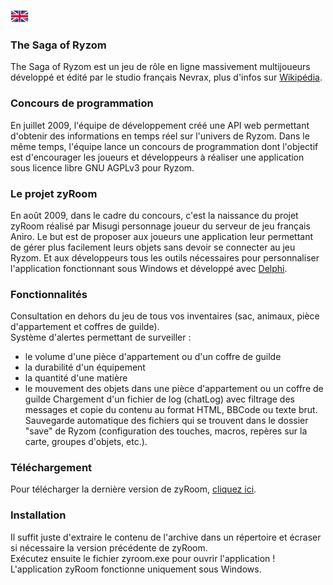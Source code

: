 [![en](/assets/lang-en.png)](README.md)

### The Saga of Ryzom
The Saga of Ryzom est un jeu de rôle en ligne massivement multijoueurs développé et édité par le studio français Nevrax, plus d'infos sur [Wikipédia](https://fr.wikipedia.org/wiki/Ryzom).

### Concours de programmation
En juillet 2009, l'équipe de développement créé une API web permettant d'obtenir des informations en temps réel sur l'univers de Ryzom. Dans le même temps, l'équipe lance un concours de programmation dont l'objectif est d'encourager les joueurs et développeurs à réaliser une application sous licence libre GNU AGPLv3 pour Ryzom.

### Le projet zyRoom
En août 2009, dans le cadre du concours, c'est la naissance du projet zyRoom réalisé par Misugi personnage joueur du serveur de jeu français Aniro. Le but est de proposer aux joueurs une application leur permettant de gérer plus facilement leurs objets sans devoir se connecter au jeu Ryzom. Et aux développeurs tous les outils nécessaires pour personnaliser l'application fonctionnant sous Windows et développé avec [Delphi](https://fr.wikipedia.org/wiki/Delphi_(langage)).

### Fonctionnalités
Consultation en dehors du jeu de tous vos inventaires (sac, animaux, pièce d'appartement et coffres de guilde).\
Système d'alertes permettant de surveiller :
* le volume d'une pièce d'appartement ou d'un coffre de guilde
* la durabilité d'un équipement
* la quantité d'une matière
* le mouvement des objets dans une pièce d'appartement ou un coffre de guilde
Chargement d'un fichier de log (chatLog) avec filtrage des messages et copie du contenu au format HTML, BBCode ou texte brut.\
Sauvegarde automatique des fichiers qui se trouvent dans le dossier "save" de Ryzom (configuration des touches, macros, repères sur la carte, groupes d'objets, etc.).

### Téléchargement
Pour télécharger la dernière version de zyRoom, [cliquez ici](https://github.com/misugi/zyroom/releases).

### Installation
Il suffit juste d'extraire le contenu de l'archive dans un répertoire et écraser si nécessaire la version précédente de zyRoom.\
Exécutez ensuite le fichier zyroom.exe pour ouvrir l'application !\
L'application zyRoom fonctionne uniquement sous Windows.